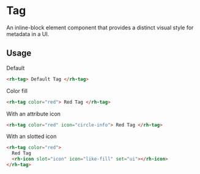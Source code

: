 # Tag

An inline-block element component that provides a distinct visual style for metadata in a UI.

## Usage

Default

```html
<rh-tag> Default Tag </rh-tag>
```

Color fill

```html
<rh-tag color="red"> Red Tag </rh-tag>
```

With an attribute icon

```html
<rh-tag color="red" icon="circle-info"> Red Tag </rh-tag>
```

With an slotted icon

```html
<rh-tag color="red">
  Red Tag
  <rh-icon slot="icon" icon="like-fill" set="ui"></rh-icon>
</rh-tag>
```
